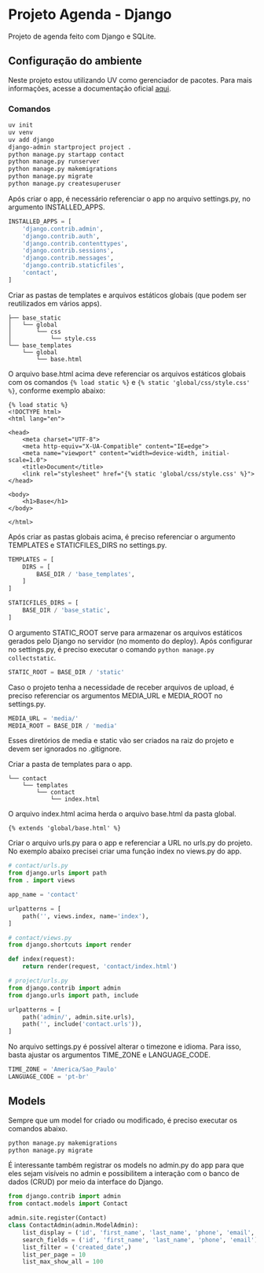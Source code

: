 # Projeto Agenda - Django

Projeto de agenda feito com Django e SQLite.

## Configuração do ambiente

Neste projeto estou utilizando UV como gerenciador de pacotes. Para mais informações, acesse a documentação oficial [aqui](https://docs.astral.sh/uv/getting-started/installation/).

### Comandos

```bash
uv init
uv venv
uv add django
django-admin startproject project .
python manage.py startapp contact
python manage.py runserver
python manage.py makemigrations
python manage.py migrate
python manage.py createsuperuser
```

Após criar o app, é necessário referenciar o app no arquivo settings.py, no argumento INSTALLED_APPS.

```python
INSTALLED_APPS = [
    'django.contrib.admin',
    'django.contrib.auth',
    'django.contrib.contenttypes',
    'django.contrib.sessions',
    'django.contrib.messages',
    'django.contrib.staticfiles',
    'contact',
]
```

Criar as pastas de templates e arquivos estáticos globais (que podem ser reutilizados em vários apps).

```
├── base_static
│   └── global
│       └── css
│           └── style.css
└── base_templates
    └── global
        └── base.html
```

O arquivo base.html acima deve referenciar os arquivos estáticos globais com os comandos `{% load static %}` e `{% static 'global/css/style.css' %}`, conforme exemplo abaixo:

```django
{% load static %}
<!DOCTYPE html>
<html lang="en">

<head>
    <meta charset="UTF-8">
    <meta http-equiv="X-UA-Compatible" content="IE=edge">
    <meta name="viewport" content="width=device-width, initial-scale=1.0">
    <title>Document</title>
    <link rel="stylesheet" href="{% static 'global/css/style.css' %}">
</head>

<body>
    <h1>Base</h1>
</body>

</html>

```

Após criar as pastas globais acima, é preciso referenciar o argumento TEMPLATES e STATICFILES_DIRS no settings.py.

```python
TEMPLATES = [
    DIRS = [
        BASE_DIR / 'base_templates',
    ]
]

STATICFILES_DIRS = [
    BASE_DIR / 'base_static',
]
```

O argumento STATIC_ROOT serve para armazenar os arquivos estáticos gerados pelo Django no servidor (no momento do deploy). Após configurar no settings.py, é preciso executar o comando `python manage.py collectstatic`.

```python
STATIC_ROOT = BASE_DIR / 'static'
```

Caso o projeto tenha a necessidade de receber arquivos de upload, é preciso referenciar os argumentos MEDIA_URL e MEDIA_ROOT no settings.py.

```python
MEDIA_URL = 'media/'
MEDIA_ROOT = BASE_DIR / 'media'
```

Esses diretórios de media e static vão ser criados na raiz do projeto e devem ser ignorados no .gitignore.

Criar a pasta de templates para o app.

```
└── contact
    └── templates
        └── contact
            └── index.html
```

O arquivo index.html acima herda o arquivo base.html da pasta global.

```django
{% extends 'global/base.html' %}
```

Criar o arquivo urls.py para o app e referenciar a URL no urls.py do projeto. No exemplo abaixo precisei criar uma função index no views.py do app.

```python
# contact/urls.py
from django.urls import path
from . import views

app_name = 'contact'

urlpatterns = [
    path('', views.index, name='index'),
]

# contact/views.py
from django.shortcuts import render

def index(request):
    return render(request, 'contact/index.html')

# project/urls.py
from django.contrib import admin
from django.urls import path, include

urlpatterns = [
    path('admin/', admin.site.urls),
    path('', include('contact.urls')),
]
```

No arquivo settings.py é possível alterar o timezone e idioma. Para isso, basta ajustar os argumentos TIME_ZONE e LANGUAGE_CODE.

```python
TIME_ZONE = 'America/Sao_Paulo'
LANGUAGE_CODE = 'pt-br'
```

## Models

Sempre que um model for criado ou modificado, é preciso executar os comandos abaixo.

```bash
python manage.py makemigrations
python manage.py migrate
```

É interessante também registrar os models no admin.py do app para que eles sejam visíveis no admin e possibilitem a interação com o banco de dados (CRUD) por meio da interface do Django.

```python
from django.contrib import admin
from contact.models import Contact

admin.site.register(Contact)
class ContactAdmin(admin.ModelAdmin):
    list_display = ('id', 'first_name', 'last_name', 'phone', 'email', 'created_date')
    search_fields = ('id', 'first_name', 'last_name', 'phone', 'email')
    list_filter = ('created_date',)
    list_per_page = 10
    list_max_show_all = 100
```